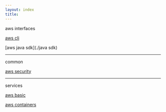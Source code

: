 ```yaml
---
layout: index
title: 
---
```


<span class="category">aws interfaces</span>

[aws cli](./cli)

[aws java sdk](./java sdk)

---

<span class="category">common</span>

[aws security](security)

--- 

<span class="category">services</span>

[aws basic](./basic)

[aws containers](./containers)
